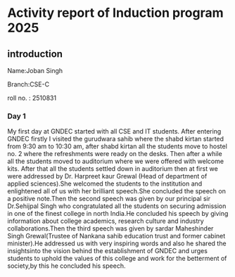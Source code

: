 # Activity report of Induction program 2025
## introduction 
Name:Joban Singh

Branch:CSE-C

roll no. : 2510831
### Day 1
My first day at GNDEC started with all CSE and IT students.
After entering GNDEC firstly I visited the gurudwara sahib where the shabd kirtan started from 9:30 am to 10:30 am,
after shabd kirtan all the students move to hostel no. 2 where the refreshments were ready on the desks. Then after a while all the students moved to auditorium where we were offered with welcome kits.
After that all the students settled down in auditorium then at first we were addressed by Dr. Harpreet kaur Grewal (Head of department of applied sciences).She welcomed the students to the institution and enlightened all of us with her brilliant speech.She concluded the speech on a positive note.Then the second speech was given by our principal sir Dr.Sehijpal Singh who congratulated all the students on securing admission in one of the finest college in north India.He concluded his speech by giving information about college academics, research culture and industry collaborations.Then the third speech was given by sardar Maheshinder Singh Grewal(Trustee of Nankana sahib education trust and former cabinet minister).He addressed us with very inspiring words and also he shared the insightsinto the vision behind the establishment of GNDEC and urges students to uphold the values of this college and work for the betterment of society,by this he concluded his speech.

